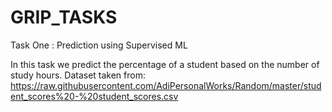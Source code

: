 # GRIP_TASKS

Task One : Prediction using Supervised ML

In this task we predict the percentage of a student based on the number of study hours. Dataset taken from:                                                           https://raw.githubusercontent.com/AdiPersonalWorks/Random/master/student_scores%20-%20student_scores.csv
